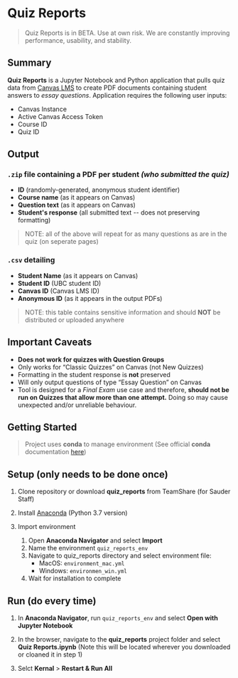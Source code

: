 # Quiz Reports

> Quiz Reports is in BETA. Use at own risk. We are constantly improving performance, usability, and stability.

## Summary

**Quiz Reports** is a Jupyter Notebook and Python application that pulls quiz data from [Canvas LMS](https://github.com/instructure/canvas-lms) to create PDF documents containing student answers to *essay questions*. Application requires the following user inputs:

* Canvas Instance
* Active Canvas Access Token
* Course ID
* Quiz ID


## Output

### `.zip` file containing a PDF per student *(who submitted the quiz)*

* **ID** (randomly-generated, anonymous student identifier)
* **Course name** (as it appears on Canvas)
* **Question text** (as it appears on Canvas)
* **Student's response** (all submitted text -- does not preserving formatting)

> NOTE: all of the above will repeat for as many questions as are in the quiz (on seperate pages)

### `.csv` detailing

* **Student Name** (as it appears on Canvas)
* **Student ID** (UBC student ID)
* **Canvas ID** (Canvas LMS ID)
* **Anonymous ID** (as it appears in the output PDFs)

> NOTE: this table contains sensitive information and should **NOT** be distributed or uploaded anywhere

## Important Caveats

* **Does not work for quizzes with Question Groups**
* Only works for “Classic Quizzes” on Canvas (not New Quizzes)
* Formatting in the student response is **not** preserved
* Will only output questions of type “Essay Question” on Canvas
* Tool is designed for a *Final Exam* use case and therefore, **should not be run on Quizzes that allow more than one attempt.** Doing so may cause unexpected and/or unreliable behaviour.

## Getting Started

> Project uses **conda** to manage environment (See official **conda** documentation [here](https://docs.conda.io/projects/conda/en/latest/user-guide/tasks/manage-environments.html#creating-an-environment-from-an-environment-yml-file))

## Setup (only needs to be done once)

1. Clone repository or download **quiz_reports** from TeamShare (for Sauder Staff)

1. Install [Anaconda](https://www.anaconda.com/distribution/#download-section) (Python 3.7 version)

1. Import environment
    1. Open **Anaconda Navigator** and select **Import**
    1. Name the environment `quiz_reports_env`
    1. Navigate to quiz_reports directory and select environment file:
        * MacOS: `environment_mac.yml`
        * Windows: `environmen_win.yml`
    1. Wait for installation to complete

## Run (do every time)

1. In **Anaconda Navigator**, run `quiz_reports_env` and select **Open with Jupyter Notebook**

1. In the browser, navigate to the **quiz_reports** project folder and select **Quiz Reports.ipynb** (Note this will be located wherever you downloaded or cloaned it in step 1)

1. Selct **Kernal** > **Restart & Run All**